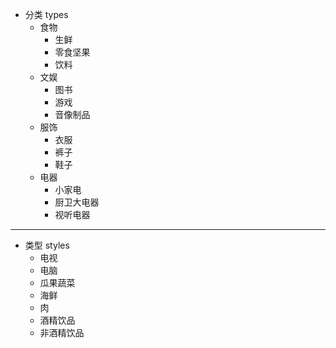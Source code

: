 - 分类 types
  - 食物
    - 生鲜
    - 零食坚果
    - 饮料
  - 文娱
    - 图书
    - 游戏
    - 音像制品
  - 服饰
    - 衣服
    - 裤子
    - 鞋子
  - 电器
    - 小家电
    - 厨卫大电器
    - 视听电器

---

- 类型 styles
  - 电视
  - 电脑
  - 瓜果蔬菜
  - 海鲜
  - 肉
  - 酒精饮品
  - 非酒精饮品